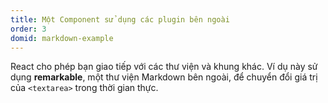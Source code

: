```yaml
---
title: Một Component sử dụng các plugin bên ngoài
order: 3
domid: markdown-example
---
```

 
React cho phép bạn giao tiếp với các thư viện và khung khác. Ví dụ này sử dụng  **remarkable**, một thư viện Markdown bên ngoài, để chuyển đổi giá trị của `<textarea>` trong thời gian thực.